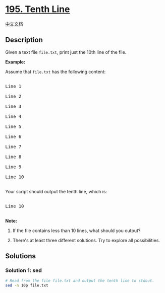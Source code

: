 # [195. Tenth Line](https://leetcode.com/problems/tenth-line)

[中文文档](/solution/0100-0199/0195.Tenth%20Line/README.md)

<!-- tags:Shell -->

<!-- difficulty:Easy -->

## Description

<p>Given a text file&nbsp;<code>file.txt</code>, print&nbsp;just the 10th line of the&nbsp;file.</p>

<p><strong class="example">Example:</strong></p>

<p>Assume that <code>file.txt</code> has the following content:</p>

<pre>

Line 1

Line 2

Line 3

Line 4

Line 5

Line 6

Line 7

Line 8

Line 9

Line 10

</pre>

<p>Your script should output the tenth line, which is:</p>

<pre>

Line 10

</pre>

<div class="spoilers"><b>Note:</b><br />

1. If the file contains less than 10 lines, what should you output?<br />

2. There&#39;s at least three different solutions. Try to explore all possibilities.</div>

## Solutions

### Solution 1: sed

<!-- tabs:start -->

```bash
# Read from the file file.txt and output the tenth line to stdout.
sed -n 10p file.txt
```

<!-- tabs:end -->

<!-- end -->
